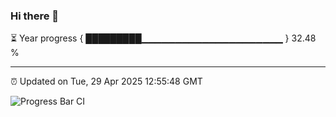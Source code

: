 ### Hi there 👋

⏳ Year progress { █████████▁▁▁▁▁▁▁▁▁▁▁▁▁▁▁▁▁▁▁▁▁ } 32.48 %

---

⏰ Updated on Tue, 29 Apr 2025 12:55:48 GMT

![Progress Bar CI](https://github.com/DhruviPatel157/GitHub-Actions-Demo/workflows/Progress%20Bar%20CI/badge.svg)
